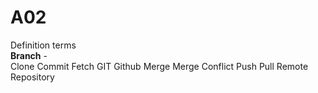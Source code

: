 # A02 <br/> 
Definition terms <br/>
**Branch** -  
Clone
Commit
Fetch
GIT
Github
Merge
Merge Conflict
Push
Pull
Remote
Repository
